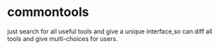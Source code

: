 # commontools
just search for all useful tools and give a unique interface,so can diff all tools and give multi-choices for users.
